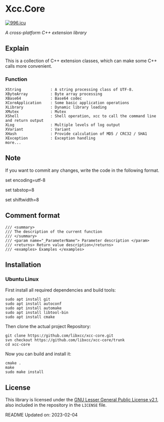 # Xcc.Core

[![996.icu](https://img.shields.io/badge/link-996.icu-red.svg)](https://996.icu)

*A cross-platform C++ extension library*


## Explain

This is a collection of C++ extension classes, which can make some C++ calls more convenient.


### Function
    XString             : A string processing class of UTF-8.
    XByteArray          : Byte array processing
    XBase64             : Base64 codec
    XCoreApplication    : Some basic application operations
    XLibrary            : Dynamic library loading
    XMutex              : Mutex
    XShell              : Shell operation, xcc to call the command line and return output
    XLog                : Multiple levels of log output
    XVariant            : Variant
    XHash               : Provide calculation of MD5 / CRC32 / SHA1
    XException          : Exception handling
    more...


## Note

If you want to commit any changes, write the code in the following format.

set encoding=utf-8

set tabstop=8

set shiftwidth=8



## Comment format

```shell
/// <summary>
/// The description of the current function
/// </summary>
/// <param name="_ParameterName"> Parameter description </param>
/// <returns> Return value description</returns>
/// <examples> Examples </examples>
```


## Installation

### Ubuntu Linux

First install all required dependencies and build tools:
```shell
sudo apt install git
sudo apt install autoconf
sudo apt install automake
sudo apt install libtool-bin
sudo apt install cmake
```

Then clone the actual project Repository:
```shell
git clone https://github.com/libxcc/xcc-core.git
svn checkout https://github.com/libxcc/xcc-core/trunk
cd xcc-core
```

Now you can build and install it:
```shell
cmake .
make
sudo make install
```

## License

This library is licensed under the [GNU Lesser General Public License v2.1](https://www.gnu.org/licenses/lgpl-2.1.en.html),
also included in the repository in the `LICENSE` file.

README Updated on: 2023-02-04
